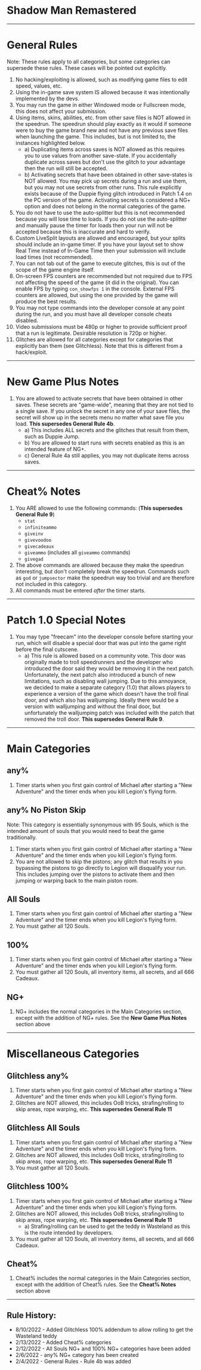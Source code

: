 # Shadow Man Remastered

---

# General Rules
Note: These rules apply to all categories, but some categories can supersede these rules. These cases will be pointed out explicitly.

1. No hacking/exploiting is allowed, such as modifying game files to edit speed, values, etc.
2. Using the in-game save system IS allowed because it was intentionally implemented by the devs.
3. You may run the game in either Windowed mode or Fullscreen mode, this does not affect your submission.
4. Using items, skins, abilities, etc. from other save files is NOT allowed in the speedrun. The speedrun should play exactly as it would if someone were to buy the game brand new and not have any previous save files when launching the game. This includes, but is not limited to, the instances highlighted below.
   * a) Duplicating items across saves is NOT allowed as this requires you to use values from another save-state. If you accidentally duplicate across saves but don't use the glitch to your advantage then the run will still be accepted.
   * b) Activating secrets that have been obtained in other save-states is NOT allowed. You may pick up secrets during a run and use them, but you may not use secrets from other runs. This rule explicitly exists because of the Duppie flying glitch introduced in Patch 1.4 on the PC version of the game. Activating secrets is considered a NG+ option and does not belong in the normal categories of the game.
5. You do not have to use the auto-splitter but this is not recommended because you will lose time to loads. If you do not use the auto-splitter and manually pause the timer for loads then your run will not be accepted because this is inaccurate and hard to verify.
6. Custom LiveSplit layouts are allowed and encouraged, but your splits should include an in-game timer. If you have your layout set to show Real Time instead of In-Game Time then your submission will include load times (not recommended).
7. You can not tab out of the game to execute glitches, this is out of the scope of the game engine itself.
8. On-screen FPS counters are recommended but not required due to FPS not affecting the speed of the game (it did in the original). You can enable FPS by typing `con_showfps 1` in the console. External FPS counters are allowed, but using the one provided by the game will produce the best results.
9.  You may not type commands into the developer console at any point during the run, and you must have all developer console cheats disabled.
10. Video submissions must be 480p or higher to provide sufficient proof that a run is legitimate. Desirable resolution is 720p or higher.
11. Glitches are allowed for all categories except for categories that explicitly ban them (see Glitchless). Note that this is different from a hack/exploit.

---

# New Game Plus Notes
1. You are allowed to activate secrets that have been obtained in other saves. These secrets are "game-wide", meaning that they are not tied to a single save. If you unlock the secret in any one of your save files, the secret will show up in the secrets menu no matter what save file you load. **This supersedes General Rule 4b**.
   * a) This includes ALL secrets and the glitches that result from them, such as Duppie Jump.
   * b) You are allowed to start runs with secrets enabled as this is an intended feature of NG+.
   * c) General Rule 4a still applies, you may not duplicate items across saves.

---

# Cheat% Notes
1. You ARE allowed to use the following commands: (**This supersedes General Rule 9**)
   * `stat`
   * `infiniteammo`
   * `giveinv`
   * `givevoodoo`
   * `givecadeaux`
   * `giveammo` (includes all `giveammo` commands)
   * `givegad`
2. The above commands are allowed because they make the speedrun interesting, but don't completely break the speedrun. Commands such as `god` or `jumpsector` make the speedrun way too trivial and are therefore not included in this category.
3. All commands must be entered *after* the timer starts.

---

# Patch 1.0 Special Notes
1. You may type "freecam" into the developer console before starting your run, which will disable a special door that was put into the game right before the final cutscene.
   * a) This rule is allowed based on a community vote. This door was originally made to troll speedrunners and the developer who introduced the door said they would be removing it in the next patch. Unfortunately, the next patch also introduced a bunch of new limitations, such as disabling wall jumping. Due to this annoyance, we decided to make a separate category (1.0) that allows players to experience a version of the game which doesn't have the troll final door, and which also has walljumping. Ideally there would be a version with walljumping and without the final door, but unfortunately the walljumping patch was included with the patch that removed the troll door. **This supersedes General Rule 9**.

---

# Main Categories

## any%
1. Timer starts when you first gain control of Michael after starting a "New Adventure" and the timer ends when you kill Legion's flying form.

## any% No Piston Skip
Note: This category is essentially synonymous with 95 Souls, which is the intended amount of souls that you would need to beat the game traditionally.
1. Timer starts when you first gain control of Michael after starting a "New Adventure" and the timer ends when you kill Legion's flying form.
2. You are not allowed to skip the pistons; any glitch that results in you bypassing the pistons to go directly to Legion will disqualify your run. This includes jumping over the pistons to activate them and then jumping or warping back to the main piston room.

## All Souls
1. Timer starts when you first gain control of Michael after starting a "New Adventure" and the timer ends when you kill Legion's flying form.
2. You must gather all 120 Souls.

## 100%
1. Timer starts when you first gain control of Michael after starting a "New Adventure" and the timer ends when you kill Legion's flying form.
2. You must gather all 120 Souls, all inventory items, all secrets, and all 666 Cadeaux.

## NG+
1. NG+ includes the normal categories in the Main Categories section, except with the addition of NG+ rules. See the **New Game Plus Notes** section above

---

# Miscellaneous Categories

## Glitchless any%
1. Timer starts when you first gain control of Michael after starting a "New Adventure" and the timer ends when you kill Legion's flying form.
2. Glitches are NOT allowed, this includes OoB tricks, strafing/rolling to skip areas, rope warping, etc. **This supersedes General Rule 11**

## Glitchless All Souls
1. Timer starts when you first gain control of Michael after starting a "New Adventure" and the timer ends when you kill Legion's flying form.
2. Glitches are NOT allowed, this includes OoB tricks, strafing/rolling to skip areas, rope warping, etc. **This supersedes General Rule 11**
3. You must gather all 120 Souls.

## Glitchless 100%
1. Timer starts when you first gain control of Michael after starting a "New Adventure" and the timer ends when you kill Legion's flying form.
2. Glitches are NOT allowed, this includes OoB tricks, strafing/rolling to skip areas, rope warping, etc. **This supersedes General Rule 11**
   * a) Strafing/rolling can be used to get the teddy in Wasteland as this is the route intended by developers.
4. You must gather all 120 Souls, all inventory items, all secrets, and all 666 Cadeaux.

## Cheat%
1. Cheat% includes the normal categories in the Main Categories section, except with the addition of Cheat% rules. See the **Cheat% Notes** section above

---

## Rule History:
- 8/10/2022 - Added Glitchless 100% addendum to allow rolling to get the Wasteland teddy
- 2/13/2022 - Added Cheat% categories
- 2/12/2022 - All Souls NG+ and 100% NG+ categories have been added
- 2/6/2022 - any% NG+ category has been created
- 2/4/2022 - General Rules - Rule 4b was added
